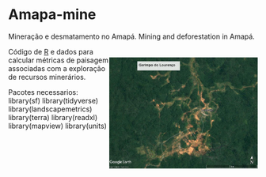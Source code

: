 # Amapa-mine
Mineração e desmatamento no Amapá. Mining and deforestation in Amapá.

<img align="right" src="www/lourenco.jpg" alt="Gold mine" width="300" style="margin-top: 20px">

Código de [R](https://cran.r-project.org/) e dados para calcular 
métricas de paisagem associadas com a exploração de recursos minerários. 

Pacotes necessarios: 
library(sf)
library(tidyverse)
library(landscapemetrics)
library(terra)
library(readxl)
library(mapview)
library(units)